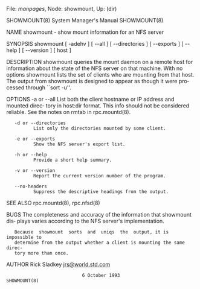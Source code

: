 File: *manpages*,  Node: showmount,  Up: (dir)

SHOWMOUNT(8)                System Manager's Manual               SHOWMOUNT(8)



NAME
       showmount - show mount information for an NFS server

SYNOPSIS
       showmount    [ -adehv ]   [ --all ]   [ --directories ]   [ --exports ]
       [ --help ] [ --version ] [ host ]

DESCRIPTION
       showmount queries the mount daemon on a  remote  host  for  information
       about  the  state  of  the NFS server on that machine.  With no options
       showmount lists the set of clients who are  mounting  from  that  host.
       The  output from showmount is designed to appear as though it were pro‐
       cessed through ``sort -u''.

OPTIONS
       -a or --all
              List both the client hostname or IP address and  mounted  direc‐
              tory  in  host:dir  format.  This  info should not be considered
              reliable. See the notes on rmtab in rpc.mountd(8).

       -d or --directories
              List only the directories mounted by some client.

       -e or --exports
              Show the NFS server's export list.

       -h or --help
              Provide a short help summary.

       -v or --version
              Report the current version number of the program.

       --no-headers
              Suppress the descriptive headings from the output.

SEE ALSO
       rpc.mountd(8), rpc.nfsd(8)

BUGS
       The completeness and accuracy of the information  that  showmount  dis‐
       plays varies according to the NFS server's implementation.

       Because  showmount  sorts  and  uniqs  the  output, it is impossible to
       determine from the output whether a client is mounting the same  direc‐
       tory more than once.

AUTHOR
       Rick Sladkey <jrs@world.std.com>



                                6 October 1993                    SHOWMOUNT(8)
